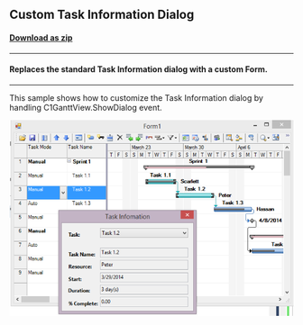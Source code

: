 ## Custom Task Information Dialog
#### [Download as zip](https://grapecity.github.io/DownGit/#/home?url=https://github.com/GrapeCity/ComponentOne-WinForms-Samples/tree/master/NetFramework\GanttView\CS\CustomTaskInfoDialog)
____
#### Replaces the standard Task Information dialog with a custom Form.
____
This sample shows how to customize the Task Information dialog by handling C1GanttView.ShowDialog event.

![screenshot](screenshot.png)
